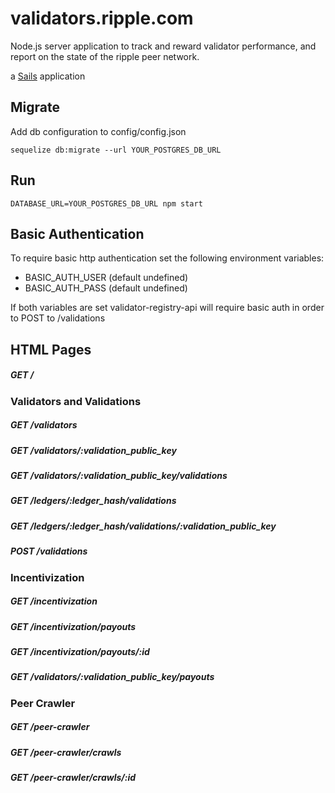 # validators.ripple.com

Node.js server application to track and reward validator performance,
and report on the state of the ripple peer network.

a [Sails](http://sailsjs.org) application

## Migrate

Add db configuration to config/config.json

````
sequelize db:migrate --url YOUR_POSTGRES_DB_URL
````

## Run

````
DATABASE_URL=YOUR_POSTGRES_DB_URL npm start
````

## Basic Authentication

To require basic http authentication set the following environment variables:

- BASIC_AUTH_USER (default undefined)
- BASIC_AUTH_PASS (default undefined)

If both variables are set validator-registry-api will require basic auth in order to POST to /validations

## HTML Pages

##### GET /

### Validators and Validations

##### GET /validators
##### GET /validators/:validation_public_key
##### GET /validators/:validation_public_key/validations
##### GET /ledgers/:ledger_hash/validations
##### GET /ledgers/:ledger_hash/validations/:validation_public_key
##### POST /validations

### Incentivization

##### GET /incentivization
##### GET /incentivization/payouts
##### GET /incentivization/payouts/:id
##### GET /validators/:validation_public_key/payouts

### Peer Crawler

##### GET /peer-crawler
##### GET /peer-crawler/crawls
##### GET /peer-crawler/crawls/:id

